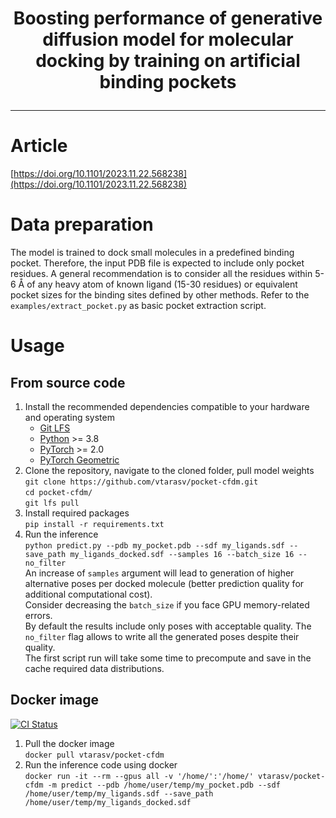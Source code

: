 [ci-image]: https://github.com/vtarasv/pocket-cfdm/actions/workflows/ci.yml/badge.svg
[ci-url]: https://github.com/vtarasv/pocket-cfdm/actions/workflows/ci.yml

<h1 align="center">
<p> Boosting performance of generative diffusion model for molecular docking by training on artificial binding pockets</h1>

 ---
# Article
[https://doi.org/10.1101/2023.11.22.568238](https://doi.org/10.1101/2023.11.22.568238)
# Data preparation
The model is trained to dock small molecules in a predefined binding pocket. 
Therefore, the input PDB file is expected to include only pocket residues.
A general recommendation is to consider all the residues within 5-6 Å of any heavy atom of known ligand (15-30 residues) 
or equivalent pocket sizes for the binding sites defined by other methods. Refer to the `examples/extract_pocket.py` as basic pocket extraction script.
# Usage
## From source code
1. Install the recommended dependencies compatible to your hardware and operating system <br />
   - [Git LFS](https://git-lfs.com/) <br />
   - [Python](https://www.python.org/) >= 3.8 <br />
   - [PyTorch](https://pytorch.org/) >= 2.0 <br />
   - [PyTorch Geometric](https://pytorch-geometric.readthedocs.io/en/latest/) <br />
2. Clone the repository, navigate to the cloned folder, pull model weights <br />
`git clone https://github.com/vtarasv/pocket-cfdm.git` <br />
`cd pocket-cfdm/` <br />
`git lfs pull` <br />
3. Install required packages <br />
`pip install -r requirements.txt` <br />
4. Run the inference <br />
`python predict.py --pdb my_pocket.pdb --sdf my_ligands.sdf --save_path my_ligands_docked.sdf --samples 16 --batch_size 16 --no_filter` <br />
An increase of `samples` argument will lead to generation of higher alternative poses per docked molecule (better prediction quality for additional computational cost). <br />
Consider decreasing the `batch_size` if you face GPU memory-related errors. <br />
By default the results include only poses with acceptable quality. The `no_filter` flag allows to write all the generated poses despite their quality. <br />
The first script run will take some time to precompute and save in the cache required data distributions.  
## Docker image
[![CI Status][ci-image]][ci-url]
1. Pull the docker image <br />
`docker pull vtarasv/pocket-cfdm`
2. Run the inference code using docker <br />
`docker run -it --rm --gpus all -v '/home/':'/home/' vtarasv/pocket-cfdm -m predict --pdb /home/user/temp/my_pocket.pdb --sdf /home/user/temp/my_ligands.sdf --save_path /home/user/temp/my_ligands_docked.sdf` <br />
